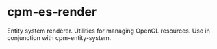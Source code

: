 cpm-es-render
=============

Entity system renderer. Utilities for managing OpenGL resources. Use in
conjunction with cpm-entity-system.
